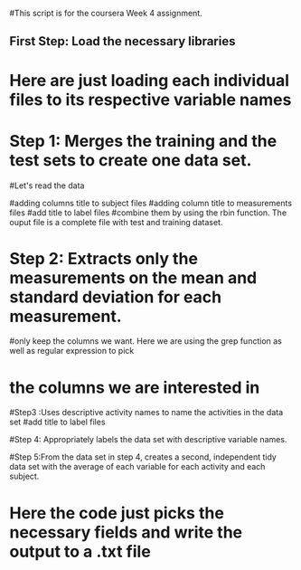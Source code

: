 #This script is for the coursera Week 4 assignment.

## First Step: Load the necessary libraries
# Here are just loading each individual files to its respective variable names
# Step 1: Merges the training and the test sets to create one data set.

#Let's read the data

#adding columns title to subject files
#adding column title to measurements files
#add title to label files
#combine them by using the rbin function. The ouput file is a complete file with test and training dataset.

# Step 2: Extracts only the measurements on the mean and standard deviation for each measurement.
#only keep the columns we want. Here we are using the grep function as well as regular expression to pick
# the columns we are interested in

#Step3 :Uses descriptive activity names to name the activities in the data set
#add title to label files


#Step 4: Appropriately labels the data set with descriptive variable names.

#Step 5:From the data set in step 4, creates a second, independent tidy data set with the average of each variable for each activity and each subject.
# Here the code just picks the necessary fields and write the output to a .txt file
